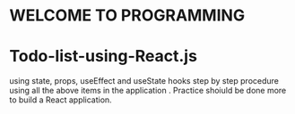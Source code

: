 # WELCOME TO PROGRAMMING

# Todo-list-using-React.js
using state, props, useEffect and useState hooks
step by step procedure using all the above items in the application .
Practice shoiuld be done more to build a React application.
